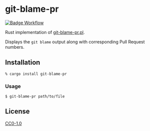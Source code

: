 git-blame-pr
============

[![Badge Workflow](https://github.com/mitsu-ksgr/git-blame-pr/actions/workflows/rust.yml/badge.svg)](https://github.com/mitsu-ksgr/git-blame-pr/actions)

Rust implementation of [git-blame-pr.pl](https://gist.github.com/kazuho/eab551e5527cb465847d6b0796d64a39).

Displays the `git blame` output along with corresponding Pull Request numbers.


## Installation
```
% cargo install git-blame-pr
```


### Usage
```
$ git-blame-pr path/to/file
```


## License
[CC0-1.0](./LICENSE)

